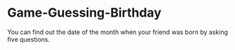 # Game-Guessing-Birthday
You can find out the date of the month when your friend was born by asking five questions.
